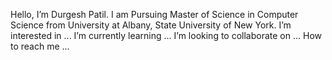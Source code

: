 Hello, I’m Durgesh Patil. I am Pursuing Master of Science in Computer Science from University at Albany, State University of New York.
I’m interested in ...
I’m currently learning ...
I’m looking to collaborate on ...
How to reach me ...

<!---
DurgeshPatil24/DurgeshPatil24 is a ✨ special ✨ repository because its `README.md` (this file) appears on your GitHub profile.
You can click the Preview link to take a look at your changes.
--->
